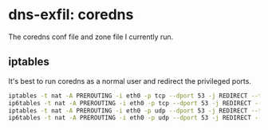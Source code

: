 # dns-exfil: coredns

The coredns conf file and zone file I currently run.

## iptables

It's best to run coredns as a normal user and redirect the privileged ports.

```bash
iptables -t nat -A PREROUTING -i eth0 -p tcp --dport 53 -j REDIRECT --to-port 5353
ip6tables -t nat -A PREROUTING -i eth0 -p tcp --dport 53 -j REDIRECT --to-port 5353
iptables -t nat -A PREROUTING -i eth0 -p udp --dport 53 -j REDIRECT --to-port 5353
ip6tables -t nat -A PREROUTING -i eth0 -p udp --dport 53 -j REDIRECT --to-port 5353
```
